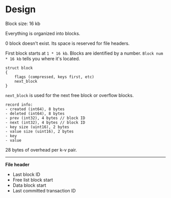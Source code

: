 Design
===

Block size: 16 kb

Everything is organized into blocks.

0 block doesn't exist. Its space is reserved for
file headers.

First block starts at `1 * 16 kb`.
Blocks are identified by a number.
`Block num * 16 kb` tells you where it's located.

```
struct block
{
	flags (compressed, keys first, etc)
    next_block
}
```

`next_block` is used for the next free block or overflow
blocks.

```
record info:
- created (int64), 8 bytes
- deleted (int64), 8 bytes
- prev (int32), 4 bytes // block ID
- next (int32), 4 bytes // block ID
- key size (uint16), 2 bytes
- value size (uint16), 2 bytes
- key
- value
```

28 bytes of overhead per k-v pair.

---

**File header**

- Last block ID
- Free list block start
- Data block start
- Last committed transaction ID
